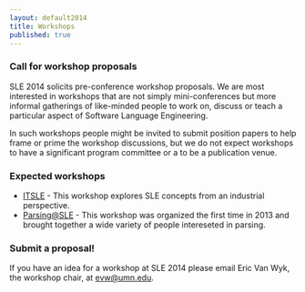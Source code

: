 ```yaml
---
layout: default2014
title: Workshops
published: true
---
```


### Call for workshop proposals

SLE 2014 solicits pre-conference workshop proposals. We are most interested in workshops that are not simply mini-conferences but more informal gatherings of like-minded people to work on, discuss or teach a particular aspect of Software Language Engineering.

In such workshops people might be invited to submit position papers to help frame or prime the workshop discussions, but we do not expect workshops to have a significant program committee or a to be a publication venue.

### Expected workshops

* [ITSLE](ITSLE.html) - This workshop explores SLE concepts from an industrial perspective.
* [Parsing@SLE](Parsing-at-SLE.html) - This workshop was organized the first time in 2013 and brought together a wide variety of people intereseted in parsing.

### Submit a proposal!

If you have an idea for a workshop at SLE 2014 please email Eric Van Wyk, the workshop chair, at evw@umn.edu.